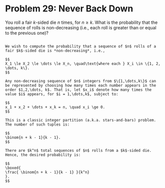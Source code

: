 # Problem 29: Never Back Down

You roll a fair $k$-sided die $n$ times, for $n\geq k$. What is the probability that the sequence of rolls is non-decreasing (i.e., each roll is greater than or equal to the previous one)?

````{dropdown} Click to show solution

We wish to compute the probability that a sequence of $n$ rolls of a fair $k$-sided die is *non-decreasing*, i.e.,

$$
X_1 \le X_2 \le \dots \le X_n, \quad\text{where each } X_i \in \{1, 2, \dots, k\}.
$$

Any non-decreasing sequence of $n$ integers from $\{1,\dots,k\}$ can be represented by choosing how many times each number appears in the order $1,2,\dots, k$. That is, let $x_i$ denote how many times the value $i$ appears, for $i = 1,\dots,k$, subject to:

$$
x_1 + x_2 + \dots + x_k = n, \quad x_i \ge 0.
$$

This is a classic integer partition (a.k.a. stars-and-bars) problem. The number of such tuples is:

$$
\binom{n + k - 1}{k - 1}.
$$

There are $k^n$ total sequences of $n$ rolls from a $k$-sided die. Hence, the desired probability is:

$$
\boxed{
\frac{ \binom{n + k - 1}{k - 1} }{k^n}
}.
$$

````
